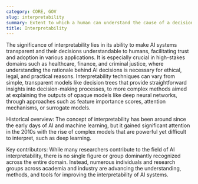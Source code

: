 ```yaml
---
category: CORE, GOV
slug: interpretability
summary: Extent to which a human can understand the cause of a decision made by an AI system.
title: Interpretability
---
```


The significance of interpretability lies in its ability to make AI systems transparent and their decisions understandable to humans, facilitating trust and adoption in various applications. It is especially crucial in high-stakes domains such as healthcare, finance, and criminal justice, where understanding the rationale behind AI decisions is necessary for ethical, legal, and practical reasons. Interpretability techniques can vary from simple, transparent models like decision trees that provide straightforward insights into decision-making processes, to more complex methods aimed at explaining the outputs of opaque models like deep neural networks, through approaches such as feature importance scores, attention mechanisms, or surrogate models.

Historical overview: The concept of interpretability has been around since the early days of AI and machine learning, but it gained significant attention in the 2010s with the rise of complex models that are powerful yet difficult to interpret, such as deep learning.

Key contributors: While many researchers contribute to the field of AI interpretability, there is no single figure or group dominantly recognized across the entire domain. Instead, numerous individuals and research groups across academia and industry are advancing the understanding, methods, and tools for improving the interpretability of AI systems.
